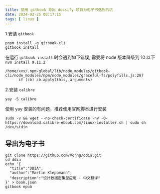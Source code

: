 ```yaml
---
title: 使用 gitbook 导出 docsify 项目为电子书遇到的坑
date: 2024-02-25 00:17:15
tags: [ linux ]
---
```


1.安装 `gitbook`

```shell
pnpm install -g gitbook-cli
gitbook install
```

在运行 `gitbook install` 时会遇到如下错误, 需要将 node 版本降级到 10 以下 `nvm install 9.11.2`

```
/home/xxx/.npm-global/lib/node_modules/gitbook-cli/node_modules/npm/node_modules/graceful-fs/polyfills.js:287
      if (cb) cb.apply(this, arguments)
```

2.安装 `calibre`

```shell
yay -S calibre
```

使用 yay 安装的有问题，推荐使用官网脚本进行安装

```shell
sudo -v && wget --no-check-certificate -nv -O- https://download.calibre-ebook.com/linux-installer.sh | sudo sh /dev/stdin
```

## 导出为电子书

```shell
git clone https://github.com/Vonng/ddia.git
cd ddia
echo '{
  "title":"DDIA",
  "author":"Martin Kleppmann",
  "description":"设计数据密集型应用 - 中文翻译"
}' > book.json
gitbook epub
```
